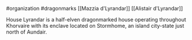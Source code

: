 #organization #dragonmarks [[Mazzia d'Lyrandar]] [[Alistair d'Lyrandar]]

House Lyrandar is a half-elven dragonmarked house operating throughout Khorvaire with its enclave located on Stormhome, an island city-state just north of Aundair.